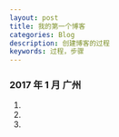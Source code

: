 ```yaml
---
layout: post
title: 我的第一个博客
categories: Blog
description: 创建博客的过程
keywords: 过程，步骤
---
```


### 2017 年 1 月 广州

1. 
2. 
3. 

